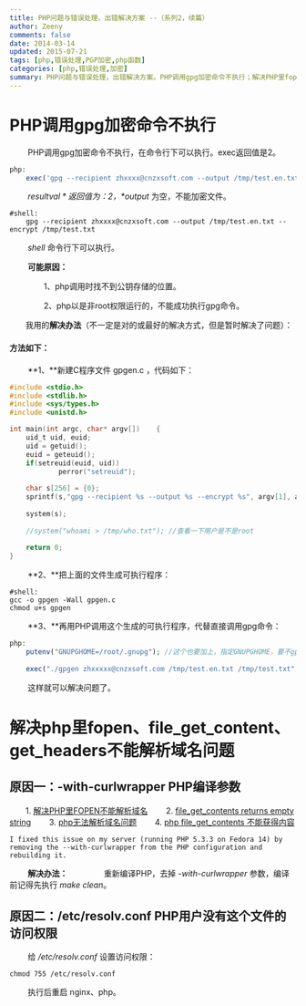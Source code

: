 ```yaml
---
title: PHP问题与错误处理，出错解决方案 --（系列2，续篇）
author: Zeeny
comments: false
date: 2014-03-14
updated: 2015-07-21
tags: [php,错误处理,PGP加密,php函数]
categories: [php,错误处理,加密]
summary: PHP问题与错误处理，出错解决方案。PHP调用gpg加密命令不执行；解决PHP里fopen、file_get_content、get_headers不能解析域名问题
---
```


# PHP调用gpg加密命令不执行
​	&emsp;&emsp;PHP调用gpg加密命令不执行，在命令行下可以执行。exec返回值是2。

```php
php:
	exec('gpg --recipient zhxxxx@cnzxsoft.com --output /tmp/test.en.txt --encrypt /tmp/test.txt', $output, $resultval);
```


​	&emsp;&emsp;*$resultval* 返回值为：2，*$output* 为空，不能加密文件。

```shell
#shell:
	gpg --recipient zhxxxx@cnzxsoft.com --output /tmp/test.en.txt --encrypt /tmp/test.txt
```

​	&emsp;&emsp;*shell* 命令行下可以执行。



​	&emsp;&emsp;**可能原因：**

​		&emsp;&emsp;&emsp;&emsp;1、php调用时找不到公钥存储的位置。

​		&emsp;&emsp;&emsp;&emsp;2、php以是非root权限运行的，不能成功执行gpg命令。



​	&emsp;&emsp;我用的**解决办法**（不一定是对的或最好的解决方式，但是暂时解决了问题）：

#### 方法如下：
​	&emsp;&emsp;**1、**新建C程序文件 gpgen.c ，代码如下：

```c
#include <stdio.h>
#include <stdlib.h>
#include <sys/types.h>
#include <unistd.h>

int main(int argc, char* argv[])	{
    uid_t uid, euid;
    uid = getuid();
    euid = geteuid();
    if(setreuid(euid, uid))
            perror("setreuid");
    
    char s[256] = {0};
    sprintf(s,"gpg --recipient %s --output %s --encrypt %s", argv[1], argv[2], argv[3]); 
    
    system(s);
    
    //system("whoami > /tmp/who.txt"); //查看一下用户是不是root
    
    return 0;
}
```

​	&emsp;&emsp;**2、**把上面的文件生成可执行程序：

```shell
#shell:
gcc -o gpgen -Wall gpgen.c
chmod u+s gpgen
```

​	&emsp;&emsp;**3、**再用PHP调用这个生成的可执行程序，代替直接调用gpg命令：

```php
php:
	putenv("GNUPGHOME=/root/.gnupg"); //这个也要加上，指定GNUPGHOME，要不gpg还是查不到公钥所在的位置。
	
    exec("./gpgen zhxxxxx@cnzxsoft.com /tmp/test.en.txt /tmp/test.txt", $output, $resultval);
```

​	&emsp;&emsp;这样就可以解决问题了。



# 解决php里fopen、file_get_content、get_headers不能解析域名问题

## 		原因一：-with-curlwrapper PHP编译参数

&emsp;&emsp;1. [解决PHP里FOPEN不能解析域名](http://solf.me/php-fopen-domain-resolve-issue/)
&emsp;&emsp;2. [file_get_contents returns empty string](http://stackoverflow.com/questions/4172860/file-get-contents-returns-empty-string)
&emsp;&emsp;3. [php无法解析域名问题](http://bbs.vpser.net/thread-10771-1-1.html)
&emsp;&emsp;4. [php file_get_contents 不能获得内容](http://segmentfault.com/q/1010000000339984)

```
I fixed this issue on my server (running PHP 5.3.3 on Fedora 14) by removing the --with-curlwrapper from the PHP configuration and rebuilding it.
```
​	&emsp;&emsp;**解决办法：**
​		&emsp;&emsp;&emsp;&emsp;重新编译PHP，去掉 *-with-curlwrapper* 参数，编译前记得先执行 *make clean*。




## 		原因二：/etc/resolv.conf  PHP用户没有这个文件的访问权限

​	&emsp;&emsp;给 */etc/resolv.conf* 设置访问权限：
```shell
chmod 755 /etc/resolv.conf
```

​	&emsp;&emsp;执行后重启 nginx、php。
